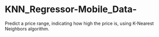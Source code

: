 # KNN_Regressor-Mobile_Data-
Predict a price range, indicating how high the price is, using K-Nearest Neighbors algorithm.
